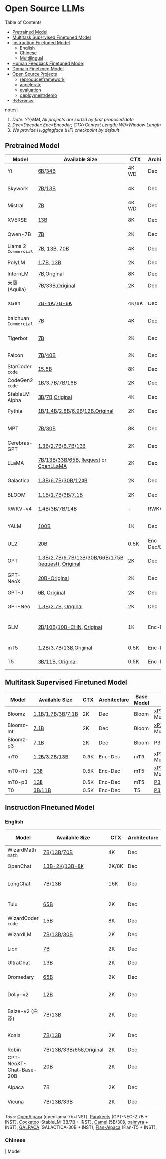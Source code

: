 # Open Source LLMs

Table of Contents

- [Pretrained Model](#pretrained-model)
- [Multitask Supervised Finetuned Model](#multitask-supervised-finetuned-model)
- [Instruction Finetuned Model](#instruction-finetuned-model)
  - [English](#english)
  - [Chinese](#chinese)
  - [Multilingual](#multilingual)
- [Human Feedback Finetuned Model](#human-feedback-finetuned-models)
- [Domain Finetuned Model](#domain-finetuned-model)
- [Open Source Projects](#open-source-projects)
  - [reproduce/framework](#reproduceframework)
  - [accelerate](#accelerate)
  - [evaluation](#evaluation)
  - [deployment/demo](#deploymentdemo)
- [Reference](#reference)

notes:

1. *Date: YY/MM, All projects are sorted by first proposed date*
2. *Dec=Decoder; Enc=Encoder; CTX=Context Length; WD=Window Length*
3. *We provide Huggingface (HF) checkpoint by default*

## Pretrained Model

| Model                        | Available Size                                                                                                                                                                                                                                                                                                                                                                                                                               | CTX   | Architecture | Training Data                                                                                                                                                                                     | Link                                                                                                                                                                                                      | Date  | Affiliation  |
| ---------------------------- | -------------------------------------------------------------------------------------------------------------------------------------------------------------------------------------------------------------------------------------------------------------------------------------------------------------------------------------------------------------------------------------------------------------------------------------------- | ----- | ------------ | ------------------------------------------------------------------------------------------------------------------------------------------------------------------------------------------------- | --------------------------------------------------------------------------------------------------------------------------------------------------------------------------------------------------------- | ----- | ------------ |
| Yi                           | [6B](https://huggingface.co/01-ai/Yi-6B)/[34B](https://huggingface.co/01-ai/Yi-34B)                                                                                                                                                                                                                                                                                                                                                                | 4K WD | Dec          | ?                                                                                                                                                                                                 | [code](https://github.com/01-ai/Yi)                                                                                                                                                                          | 11/23 | 01AI         |
| Skywork                      | [7B](https://huggingface.co/Skywork/Skywork-13B-Base)/[13B](https://huggingface.co/datasets/Skywork/SkyPile-150B)                                                                                                                                                                                                                                                                                                                                  | 4K    | Dec          | self-construct (500B/2TB/3.1TB tokens, Chinese&English)                                                                                                                                          | [code](https://github.com/SkyworkAI/Skywork)                                                                                                                                                                 | 10/23 | SkyworkAI    |
| Mistral                      | [7B](https://huggingface.co/mistralai/Mistral-7B-v0.1)                                                                                                                                                                                                                                                                                                                                                                                          | 4K WD | Dec          | ?                                                                                                                                                                                                 | [code](https://github.com/mistralai/mistral-src), [blog](https://mistral.ai/news/announcing-mistral-7b/)                                                                                                        | 09/23 | Mistral AI   |
| XVERSE                       | [13B](https://huggingface.co/xverse/XVERSE-13B)                                                                                                                                                                                                                                                                                                                                                                                                 | 8K    | Dec          | self-construct (1.4T tokens, Multilingual)                                                                                                                                                        | [code](https://github.com/xverse-ai/XVERSE-13B)                                                                                                                                                              | 08/23 | xverse.ai    |
| Qwen-7B                      | [7B](https://huggingface.co/Qwen/Qwen-7B)                                                                                                                                                                                                                                                                                                                                                                                                       | 2K    | Dec          | self-construct (2.2T tokens)                                                                                                                                                                      | [code](https://github.com/QwenLM/Qwen-7B)                                                                                                                                                                    | 08/23 | Alibaba      |
| Llama 2 `Commercial`       | [7B](https://huggingface.co/meta-llama/Llama-2-7b), [13B](https://huggingface.co/meta-llama/Llama-2-13b), [70B](https://huggingface.co/meta-llama/Llama-2-70b)                                                                                                                                                                                                                                                                                        | 4K    | Dec          | self-construct (2T tokens)                                                                                                                                                                        | [code](https://github.com/facebookresearch/llama), [blog](https://ai.meta.com/research/publications/llama-2-open-foundation-and-fine-tuned-chat-models/)                                                        | 07/23 | Meta         |
| PolyLM                       | [1.7B](https://huggingface.co/DAMO-NLP-MT/polylm-1.7b), [13B](https://huggingface.co/DAMO-NLP-MT/polylm-7b)                                                                                                                                                                                                                                                                                                                                        | 2K    | Dec          | self-construct (PT + INST, Multilingual)                                                                                                                                                          | [blog](https://modelscope.cn/models/damo/nlp_polylm_13b_text_generation/summary)                                                                                                                             | 07/23 | Alibaba      |
| InternLM                     | [7B](https://huggingface.co/internlm/internlm-7b),[Original](https://github.com/InternLM/InternLM#model-zoo)                                                                                                                                                                                                                                                                                                                                       | 8K    | Dec          | self-construct (1.6T)                                                                                                                                                                             | [code](https://github.com/InternLM/InternLM)                                                                                                                                                                 | 07/23 | SenseTime    |
| 天鹰 (Aquila)                | 7B/33B,[Original](https://github.com/FlagAI-Open/FlagAI/tree/master/examples/Aquila)                                                                                                                                                                                                                                                                                                                                                            | 2K    | Dec          | ? (English & Chinese)                                                                                                                                                                             | [code](https://github.com/FlagAI-Open/FlagAI/tree/master/examples/Aquila)                                                                                                                                    | 06/23 | BAAI         |
| XGen                         | [7B-4K](https://huggingface.co/Salesforce/xgen-7b-4k-base)/[7B-8K]()                                                                                                                                                                                                                                                                                                                                                                               | 4K/8K | Dec          | [manual-mixture](https://blog.salesforceairesearch.com/xgen/) (1.2T/1.5T tokens, Multilingual)                                                                                                      | [code](https://github.com/salesforce/xgen), [blog](https://blog.salesforceairesearch.com/xgen/)                                                                                                                | 06/23 | Salesforce   |
| baichuan<br />`Commercial` | [7B](https://huggingface.co/baichuan-inc/baichuan-7B)                                                                                                                                                                                                                                                                                                                                                                                           | 4K    | Dec          | self-construct (1.2T tokens, English&Chinese)                                                                                                                                                     | [code](https://github.com/baichuan-inc/baichuan-7B)                                                                                                                                                          | 06/23 | Baichuan     |
| Tigerbot                     | [7B](https://huggingface.co/TigerResearch/tigerbot-7b-base)                                                                                                                                                                                                                                                                                                                                                                                     | 2K    | Dec          | [self-construct](https://github.com/TigerResearch/TigerBot#%E9%A2%84%E8%AE%AD%E7%BB%83%E6%95%B0%E6%8D%AE) (100GB,  web, book, English&Chinese)                                                     | [code](https://github.com/TigerResearch/TigerBot)                                                                                                                                                            | 06/23 | Tigerobo     |
| Falcon                       | [7B](https://huggingface.co/tiiuae/falcon-7b)/[40B](https://huggingface.co/tiiuae/falcon-40b)                                                                                                                                                                                                                                                                                                                                                      | 2K    | Dec          | [RefinedWeb](https://huggingface.co/datasets/tiiuae/falcon-refinedweb) (600B tokens, English, web)                                                                                                  | [blog](https://falconllm.tii.ae/)                                                                                                                                                                            | 05/23 | TII          |
| StarCoder `code`           | [15.5B](https://huggingface.co/bigcode/starcoderbase)                                                                                                                                                                                                                                                                                                                                                                                           | 8K    | Dec          | [The Stack](https://huggingface.co/datasets/bigcode/the-stack-dedup) (1TB code)                                                                                                                     | [paper](https://arxiv.org/abs/2305.06161), [code](https://github.com/bigcode-project/starcoder/tree/main)                                                                                                       | 05/23 | Huggingface  |
| CodeGen2 `code`            | [1B](https://huggingface.co/Salesforce/codegen2-1B)/[3.7B](https://huggingface.co/Salesforce/codegen2-3_7B)/[7B](https://huggingface.co/Salesforce/codegen2-7B)/[16B](https://huggingface.co/Salesforce/codegen2-16B)                                                                                                                                                                                                                                    | 2K    | Dec          | [The Stack](https://huggingface.co/datasets/bigcode/the-stack-dedup) (3TB code)                                                                                                                     | [paper](https://arxiv.org/abs/2305.02309), [code](https://github.com/salesforce/CodeGen), [blog](https://huggingface.co/blog/starcoder)                                                                            | 05/23 | Salesforce   |
| StableLM-Alpha               | [3B](https://huggingface.co/stabilityai/stablelm-base-alpha-3b)/[7B](https://huggingface.co/stabilityai/stablelm-base-alpha-7b),[Original](https://github.com/Stability-AI/StableLM#stablelm-alpha)                                                                                                                                                                                                                                                   | 4K    | Dec          | self-construct (1.2T tokens, English)                                                                                                                                                             | [code](https://github.com/Stability-AI/StableLM#stablelm-alpha)                                                                                                                                              | 04/23 | Stability.AI |
| Pythia                       | [1B](https://huggingface.co/EleutherAI/pythia-1b)/[1.4B](https://huggingface.co/EleutherAI/pythia-1.4b)/[2.8B](https://huggingface.co/EleutherAI/pythia-2.8b)/[6.9B](https://huggingface.co/EleutherAI/pythia-6.9b)/[12B](https://huggingface.co/EleutherAI/pythia-12b),[Original](https://github.com/EleutherAI/pythia#models)                                                                                                                                | 2K    | Dec          | [The Pile](https://pile.eleuther.ai/) (400B tokens, English)                                                                                                                                        | [paper](https://arxiv.org/abs/2304.01373), [code](https://github.com/EleutherAI/pythia), [blog](https://www.eleuther.ai/papers-blog/pythia-a-suite-for-analyzing-large-language-modelsacross-training-and-scaling) | 04/23 | EleutherAI   |
| MPT                          | [7B](https://huggingface.co/mosaicml/mpt-7b)/[30B](https://huggingface.co/mosaicml/mpt-30b)                                                                                                                                                                                                                                                                                                                                                        | 8K    | Dec          | [C4](https://huggingface.co/datasets/allenai/c4), [The Stack](https://huggingface.co/datasets/bigcode/the-stack-dedup), [MC4](https://huggingface.co/datasets/mc4) (1T tokens, text + code, Multilingual) | [code](https://github.com/mosaicml/llm-foundry#mpt), [blog](https://www.mosaicml.com/blog/mpt-7b)                                                                                                               | 04/23 | MosaicML     |
| Cerebras-GPT                 | [1.3B](https://huggingface.co/cerebras/Cerebras-GPT-1.3B)/[2.7B](https://huggingface.co/cerebras/Cerebras-GPT-2.7B)/[6.7B](https://huggingface.co/cerebras/Cerebras-GPT-6.7B)/[13B](https://huggingface.co/cerebras/Cerebras-GPT-13B)                                                                                                                                                                                                                    | 2K    | Dec          | [The Pile](https://pile.eleuther.ai/) (400B tokens, English)                                                                                                                                        | [paper](https://arxiv.org/abs/2304.03208),[code](https://github.com/Cerebras/modelzoo), [blog](https://www.cerebras.net/blog/cerebras-gpt-a-family-of-open-compute-efficient-large-language-models/)               | 03/23 | Cerebras     |
| LLaMA                        | [7B](https://huggingface.co/huggyllama/llama-7b)/[13B](https://huggingface.co/huggyllama/llama-13b)/[33B](https://huggingface.co/huggyllama/llama-30b)/[65B](https://huggingface.co/huggyllama/llama-65b), [Request](https://docs.google.com/forms/d/e/1FAIpQLSfqNECQnMkycAp2jP4Z9TFX0cGR4uf7b_fBxjY_OjhJILlKGA/viewform) or [OpenLLaMA](https://github.com/openlm-research/open_llama)                                                                       | 2K    | Dec          | manual-mixture (1.4T tokens) or[RedPajama-Data](https://github.com/togethercomputer/RedPajama-Data)                                                                                                | [paper](https://arxiv.org/abs/2302.13971), [code](https://github.com/facebookresearch/llama), [blog](https://ai.facebook.com/blog/large-language-model-llama-meta-ai/)                                             | 02/23 | Meta         |
| Galactica                    | [1.3B](https://huggingface.co/facebook/galactica-1.3b)/[6.7B](https://huggingface.co/facebook/galactica-6.7b)/[30B](https://huggingface.co/facebook/galactica-30b)/[120B](https://huggingface.co/facebook/galactica-120b)                                                                                                                                                                                                                                | 2K    | Dec          | scientific text and data (106B tokens)                                                                                                                                                            | [paper](https://arxiv.org/abs/2211.09085), [blog](https://galactica.org/)                                                                                                                                       | 11/22 | Meta         |
| BLOOM                        | [1.1B](https://huggingface.co/bigscience/bloom-1b1)/[1.7B](https://huggingface.co/bigscience/bloom-1b1)/[3B](https://huggingface.co/bigscience/bloom-3b)/[7.1B](https://huggingface.co/bigscience/bloom-7b1)                                                                                                                                                                                                                                             | 2K    | Dec          | [ROOTS](https://huggingface.co/spaces/bigscience-data/roots-search) (388B tokens, Multilingual, HF datasets)                                                                                        | [paper](https://arxiv.org/abs/2211.05100)                                                                                                                                                                    | 11/22 | BigScience   |
| RWKV-v4                      | [1.4B](https://huggingface.co/BlinkDL/rwkv-4-pile-1b5)/[3B](https://huggingface.co/BlinkDL/rwkv-4-pile-3b)/[7B](https://huggingface.co/BlinkDL/rwkv-4-pile-7b)/[14B](https://huggingface.co/BlinkDL/rwkv-4-pile-14b)                                                                                                                                                                                                                                     | -     | RWKV         | [The Pile](https://pile.eleuther.ai/) (400B tokens, English)                                                                                                                                        | [paper](https://arxiv.org/abs/2305.13048), [code](https://github.com/BlinkDL/RWKV-LM)                                                                                                                           | 09/22 | BlinkDL      |
| YALM                         | [100B](https://huggingface.co/yandex/yalm-100b/tree/main)                                                                                                                                                                                                                                                                                                                                                                                       | 1K    | Dec          | [The Pile](https://pile.eleuther.ai/), [Texts in Russian]() (300B tokens, English + Russian)                                                                                                           | [code](https://github.com/yandex/YaLM-100B), [blog](https://medium.com/yandex/yandex-publishes-yalm-100b-its-the-largest-gpt-like-neural-network-in-open-source-d1df53d0e9a6)                                   | 06/22 | Yandex       |
| UL2                          | [20B](https://huggingface.co/google/ul2#:~:text=UL2%20is%20a%20unified%20framework%20for%20pretraining%20models,downstream%20fine-tuning%20is%20associated%20with%20specific%20pre-training%20schemes.)                                                                                                                                                                                                                                         | 0.5K  | Enc-Dec/Dec  | [C4](https://www.tensorflow.org/datasets/catalog/c4) (365B tokens, English, web)                                                                                                                    | [paper](https://arxiv.org/abs/2205.05131v1),[blog](https://ai.googleblog.com/2022/10/ul2-20b-open-source-unified-language.html)                                                                                 | 05/22 | Google       |
| OPT                          | [1.3B](https://huggingface.co/facebook/opt-1.3b)/[2.7B](https://huggingface.co/facebook/opt-2.7b)/[6.7B](https://huggingface.co/facebook/opt-6.7b)/[13B](https://huggingface.co/facebook/opt-13b)/[30B](https://huggingface.co/facebook/opt-30b)/[66B](https://huggingface.co/facebook/opt-66b)/[175B (request)](https://github.com/facebookresearch/metaseq/tree/main/projects/OPT), [Original](https://github.com/facebookresearch/metaseq/tree/main/projects/OPT) | 2K    | Dec          | [The Pile](https://pile.eleuther.ai/), [PushShift.io Reddit](https://zenodo.org/record/3608135), [Roberta](https://github.com/facebookresearch/fairseq/issues/2947) (180B tokens, mainly English)         | [paper](https://arxiv.org/abs/2205.01068), [code](https://github.com/facebookresearch/metaseq/tree/main/projects/OPT)                                                                                          | 05/22 | Meta         |
| GPT-NeoX                     | [20B-Original](https://github.com/EleutherAI/gpt-neox#gpt-neox-20b)                                                                                                                                                                                                                                                                                                                                                                             | 2K    | Dec          | [The Pile](https://pile.eleuther.ai/) (400B tokens, English)                                                                                                                                        | [code](https://github.com/EleutherAI/gpt-neox), [paper](https://arxiv.org/abs/2204.06745)                                                                                                                       | 04/22 | EleutherAI   |
| GPT-J                        | [6B](https://huggingface.co/EleutherAI/gpt-j-6b), [Original](https://github.com/kingoflolz/mesh-transformer-jax/#links)                                                                                                                                                                                                                                                                                                                           | 2K    | Dec          | [The Pile](https://pile.eleuther.ai/) (400B tokens, English)                                                                                                                                        | [code](https://github.com/kingoflolz/mesh-transformer-jax/#gpt-j-6b)                                                                                                                                         | 05/21 | EleutherAI   |
| GPT-Neo                      | [1.3B](https://huggingface.co/EleutherAI/gpt-neo-1.3B)/[2.7B](https://huggingface.co/EleutherAI/gpt-neo-2.7B), [Original](https://github.com/EleutherAI/gpt-neo#pretrained-models)                                                                                                                                                                                                                                                                    | 2K    | Dec          | [The Pile](https://pile.eleuther.ai/) (400B tokens, English)                                                                                                                                        | [code](https://www.eleuther.ai/artifacts/gpt-neo), [blog](https://www.eleuther.ai/artifacts/gpt-neo)                                                                                                           | 03/21 | EleutherAI   |
| GLM                          | [2B](https://huggingface.co/THUDM/glm-2b)/[10B](https://huggingface.co/THUDM/glm-10b)/[10B-CHN](https://huggingface.co/THUDM/glm-10b-chinese), [Original](https://github.com/THUDM/GLM#pretrained-models)                                                                                                                                                                                                                                                | 1K    | Enc-Dec      | [The Pile](https://pile.eleuther.ai/) (400B tokens, English) or [WuDaoCorpora](https://data.baai.ac.cn/details/WuDaoCorporaText) (1080B tokens, Chinese)                                             | [paper](https://arxiv.org/abs/2103.10360), [code](https://github.com/THUDM/GLM)                                                                                                                                | 03/21 | THU          |
| mT5                          | [1.2B](https://huggingface.co/google/mt5-large)/[3.7B](https://huggingface.co/google/mt5-xl)/[13B](https://huggingface.co/google/mt5-xxl),[Original](https://github.com/google-research/multilingual-t5#released-model-checkpoints)                                                                                                                                                                                                                      | 0.5K  | Enc-Dec      | [mC4](https://www.tensorflow.org/datasets/catalog/c4#c4multilingual) (1T tokens, Multilingual, web)                                                                                                 | [paper](https://aclanthology.org/2021.naacl-main.41/), [code](https://github.com/google-research/multilingual-t5)                                                                                               | 10/20 | Google       |
| T5                           | [3B](https://huggingface.co/t5-3b)/[11B](https://huggingface.co/t5-11b), [Original](https://github.com/google-research/text-to-text-transfer-transformer#released-model-checkpoints)                                                                                                                                                                                                                                                                  | 0.5K  | Enc-Dec      | [C4](https://www.tensorflow.org/datasets/catalog/c4) (365B tokens, English, web)                                                                                                                   | [paper](https://jmlr.org/papers/v21/20-074.html), [code](https://github.com/google-research/text-to-text-transfer-transformer)                                                                                  | 10/19 | Google       |

## Multitask Supervised Finetuned Model

| Model     | Available Size                                                                                                                                                                                       | CTX  | Architecture | Base Model | Tuning Data                                                                             | Link                                                                                       | Date  | Affiliation |
| --------- | ---------------------------------------------------------------------------------------------------------------------------------------------------------------------------------------------------- | ---- | ------------ | ---------- | --------------------------------------------------------------------------------------- | ------------------------------------------------------------------------------------------ | ----- | ----------- |
| Bloomz    | [1.1B](https://huggingface.co/bigscience/bloomz-1b1)/[1.7B](https://huggingface.co/bigscience/bloomz-1b1)/[3B](https://huggingface.co/bigscience/bloomz-3b)/[7.1B](https://huggingface.co/bigscience/bloomz-7b1) | 2K   | Dec          | Bloom      | [xP3](https://huggingface.co/datasets/bigscience/xP3) (Multitask, Multilingual)           | [paper](https://arxiv.org/abs/2211.01786), [code](https://github.com/bigscience-workshop/xmtf)  | 11/22 | Bigscience  |
| Bloomz-mt | [7.1B](https://huggingface.co/bigscience/bloomz-7b1-mt)                                                                                                                                                 | 2K   | Dec          | Bloom      | [xP3mt](https://huggingface.co/datasets/bigscience/xP3mt) (Multitask, Multilingual+nonEN) | [paper](https://arxiv.org/abs/2211.01786), [code](https://github.com/bigscience-workshop/xmtf)  | 11/22 | Bigscience  |
| Bloomz-p3 | [7.1B](https://huggingface.co/bigscience/bloomz-7b1-p3)                                                                                                                                                 | 2K   | Dec          | Bloom      | [P3](https://huggingface.co/datasets/bigscience/P3) (Multitask)                           | [paper](https://arxiv.org/abs/2211.01786), [code](https://github.com/bigscience-workshop/xmtf)  | 11/22 | Bigscience  |
| mT0       | [1.2B](https://huggingface.co/bigscience/mt0-large)/[3.7B](https://huggingface.co/bigscience/mt0-xl)/[13B](https://huggingface.co/bigscience/mt0-xll)                                                         | 0.5K | Enc-Dec      | mT5        | [xP3mt](https://huggingface.co/datasets/bigscience/xP3mt) (Multitask, Multilingual+nonEN) | [paper](https://arxiv.org/abs/2211.01786), [code](https://github.com/bigscience-workshop/xmtf)  | 11/22 | Bigscience  |
| mT0-mt    | [13B](https://huggingface.co/bigscience/mt0-xxl-mt)                                                                                                                                                     | 0.5K | Enc-Dec      | mT5        | [xP3](https://huggingface.co/datasets/bigscience/xP3) (Multitask, Multilingual)           | [paper](https://arxiv.org/abs/2211.01786), [code](https://github.com/bigscience-workshop/xmtf)  | 11/22 | Bigscience  |
| mT0-p3    | [13B](https://huggingface.co/bigscience/mt0-xll-p3)                                                                                                                                                     | 0.5K | Enc-Dec      | mT5        | [P3](https://huggingface.co/datasets/bigscience/P3) (Multitask)                           | [paper](https://arxiv.org/abs/2211.01786), [code](https://github.com/bigscience-workshop/xmtf)  | 11/22 | Bigscience  |
| T0        | [3B](https://huggingface.co/bigscience/T0_3B)/[11B](https://huggingface.co/bigscience/T0pp)                                                                                                                | 0.5K | Enc-Dec      | T5         | [P3](https://huggingface.co/datasets/bigscience/P3) (Multitask)                           | [paper](https://arxiv.org/abs/2110.08207), [code](https://github.com/bigscience-workshop/t-zero) | 10/21 | Bigscience  |

## Instruction Finetuned Model

### English

| Model                   | Available Size                                                                                                                                                       | CTX   | Architecture | Base Model | Tuning Data                                                                                                                    | Link                                                                                                                                                     | Date  | Affiliation   |
| ----------------------- | -------------------------------------------------------------------------------------------------------------------------------------------------------------------- | ----- | ------------ | ---------- | ------------------------------------------------------------------------------------------------------------------------------ | -------------------------------------------------------------------------------------------------------------------------------------------------------- | ----- | ------------- |
| WizardMath `math`     | [7B](https://huggingface.co/WizardLM/WizardMath-7B-V1.0)/[13B](https://huggingface.co/WizardLM/WizardMath-13B-V1.0)/[70B](https://huggingface.co/WizardLM/WizardMath-7B-V1.0) | 4K    | Dec          | LLaMA2     | self-construct (math)                                                                                                          | [paper](https://arxiv.org/abs/2308.09583),[code](https://github.com/nlpxucan/WizardLM/tree/main/WizardMath)                                                    | 08/23 | MSRA          |
| OpenChat                | [13B-2K](https://huggingface.co/openchat/openchat)/[13B-8K](https://huggingface.co/openchat/openchat_8192)                                                                 | 2K/8K | Dec          | LLaMA      | [filterd](https://huggingface.co/datasets/openchat/openchat_sharegpt4_dataset) (6K from ShareGPT)                                 | [code](https://github.com/imoneoi/openchat)                                                                                                                 | 07/23 | personal      |
| LongChat                | [7B](https://huggingface.co/lmsys/longchat-7b-16k)/[13B](https://huggingface.co/lmsys/longchat-13b-16k)                                                                    | 16K   | Dec          | LLaMA      | [self-construct](https://lmsys.org/blog/2023-06-29-longchat/#step-2-finetuning-on-curated-conversation-data) (FastChat pipeline) | [code](https://github.com/DachengLi1/LongChat), [blog](https://lmsys.org/blog/2023-06-29-longchat)                                                             | 06/23 | LMSYS         |
| Tulu                    | [65B](https://huggingface.co/allenai/tulu-65b)                                                                                                                          | 2K    | Dec          | LLaMA      | Tulu mix (Human+GPT mixture)                                                                                                   | [paper](https://arxiv.org/abs/2306.04751), [code](https://github.com/allenai/open-instruct)                                                                   | 06/23 | AI2           |
| WizardCoder `code`    | [15B](https://huggingface.co/WizardLM/WizardCoder-15B-V1.0)                                                                                                             | 8K    | Dec          | StarCoder  | (code)                                                                                                                         | [paper](https://arxiv.org/abs/2306.08568), [code](https://github.com/nlpxucan/WizardLM/tree/main/WizardCoder)                                                  | 06/23 | MSRA          |
| WizardLM                | [7B](https://huggingface.co/WizardLM/WizardLM-7B-V1.0)/[13B](https://huggingface.co/WizardLM/WizardLM-13B-V1.0)/[30B](https://huggingface.co/WizardLM/WizardLM-30B-V1.0)      | 2K    | Dec          | LLaMA      | [Evol-Instruct](https://huggingface.co/datasets/WizardLM/WizardLM_evol_instruct_V2_196k) (143K instruction)                      | [paper](https://arxiv.org/abs/2304.12244), [code](https://github.com/nlpxucan/WizardLM)                                                                        | 06/23 | MSRA          |
| Lion                    | [7B](https://huggingface.co/YuxinJiang/Lion)                                                                                                                            | 2K    | Dec          | LLaMA      | distill (70K instruction)                                                                                                      | [paper](https://arxiv.org/abs/2305.12870), [code](https://github.com/YJiangcm/Lion)                                                                            | 05/23 | HKUST         |
| UltraChat               | [13B](https://huggingface.co/openbmb/UltraLM-13b)                                                                                                                       | 2K    | Dec          | LLamA      | [ultrachat](https://huggingface.co/datasets/stingning/ultrachat) (1.4M dialogues)                                                | [paper](https://arxiv.org/abs/2305.14233), [code](https://github.com/thunlp/UltraChat)                                                                         | 05/23 | THU           |
| Dromedary               | [65B](https://huggingface.co/zhiqings/dromedary-65b-lora-delta-v0)                                                                                                      | 2K    | Dec          | LLaMA      | [self-aligned](https://huggingface.co/datasets/zhiqings/dromedary-65b-verbose-clone-v0) (360K instruction)                       | [paper](https://arxiv.org/abs/2305.03047), [code](https://github.com/IBM/Dromedary)                                                                           | 05/23 | IBM           |
| Dolly-v2                | [12B](https://huggingface.co/databricks/dolly-v2-12b)                                                                                                                   | 2K    | Dec          | Pythia     | [databricks-dolly-15k](https://huggingface.co/datasets/databricks/databricks-dolly-15k) (15k instruction/response)               | [code](https://github.com/databrickslabs/dolly), [blog](https://www.databricks.com/blog/2023/04/12/dolly-first-open-commercially-viable-instruction-tuned-llm) | 04/23 | Databricks    |
| Baize-v2 (白泽)         | [7B](https://huggingface.co/project-baize/baize-v2-7b)/[13B](https://huggingface.co/project-baize/baize-v2-13b)                                                            | 2K    | Dec          | LLaMA      | self-consturct (100K dialogues from chatgpt)                                                                                   | [paper](https://arxiv.org/abs/2304.01196), [code](https://github.com/project-baize/baize)                                                                     | 04/23 | UCSD          |
| Koala                   | [7B](https://huggingface.co/young-geng/koala/tree/main)/[13B](https://huggingface.co/young-geng/koala/tree/main)                                                           | 2K    | Dec          | LLaMA      | mixture (instruction),*[Koala-test-set](https://github.com/arnav-gudibande/koala-test-set)*                                     | [blog](https://bair.berkeley.edu/blog/2023/04/03/koala/), [code](https://github.com/young-geng/EasyLM/blob/main/docs/koala.md)                                 | 04/23 | UCB           |
| Robin                   | 7B/13B/33B/65B,[Original](https://github.com/OptimalScale/LMFlow#model-zoo)                                                                                             | 2K    | Dec          | LLaMA      | [LMFlow-data](http://lmflow.org:5000/lmflow_data.tar.gz)                                                                          | [paper](https://arxiv.org/abs/2306.12420), [code](https://github.com/OptimalScale/LMFlow)                                                                      | 04/23 | OptimalScale  |
| GPT-NeoXT-Chat-Base-20B | [20B](https://huggingface.co/togethercomputer/GPT-NeoXT-Chat-Base-20B)                                                                                                  | 2K    | Dec          | GPT-NeoX   | [OIG](https://laion.ai/blog/oig-dataset/) (43M instructions)                                                                     | [code](https://github.com/togethercomputer/OpenChatKit)                                                                                                     | 03/23 | Together, etc |
| Alpaca                  | 7B                                                                                                                                                                   | 2K    | Dec          | LLaMA      | [alpaca](https://github.com/tatsu-lab/stanford_alpaca/blob/main/alpaca_data.json) (52K instructions)                             | [code](https://github.com/tatsu-lab/stanford_alpaca), [blog](https://crfm.stanford.edu/2023/03/13/alpaca.html)                                                | 03/23 | Stanford      |
| Vicuna                  | [7B](https://huggingface.co/lmsys/vicuna-7b-v1.3)/[13B](https://huggingface.co/lmsys/vicuna-13b-v1.3)/[33B](https://huggingface.co/lmsys/vicuna-33b-v1.3)                     | 2K    | Dec          | LLaMA      | [ShareGPT](https://yougithub.com/lm-sys/FastChat#data) (70K conversations)                                                       | [code](yougithub.com/lm-sys/FastChat), [blog](https://lmsys.org/blog/2023-03-30-vicuna/)                                                                       | 03/23 | LMSYS         |

*Toys*: [OpenAlpaca](https://github.com/yxuansu/OpenAlpaca) (openllama-7b+INST), [Parakeets](https://github.com/OptimalScale/LMFlow#model-zoo) (GPT-NEO-2.7B + INST), [Cockatoo](https://github.com/OptimalScale/LMFlow#model-zoo) (StableLM-3B/7B + INST), [Camel](https://huggingface.co/Writer/camel-5b-hf) (5B/30B, [palmyra](https://huggingface.co/Writer/palmyra-base) + INST), [GALPACA](https://huggingface.co/GeorgiaTechResearchInstitute/galpaca-30b) (GALACTICA-30B + INST), [Flan-Alpaca](https://github.com/declare-lab/flan-alpaca) (Flan-T5 + INST),

### Chinese

| Model              